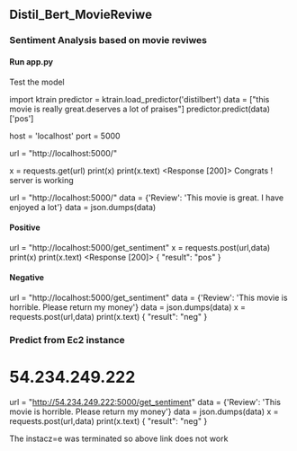 ## Distil_Bert_MovieReviwe

### Sentiment Analysis based on movie reviwes 

#### Run app.py

Test the model 

import ktrain
predictor = ktrain.load_predictor('distilbert')
data = ["this movie is really great.deserves a lot of praises"]
predictor.predict(data)
['pos']

host = 'localhost'
port = 5000

url = "http://localhost:5000/"

x = requests.get(url)
print(x)
print(x.text)
<Response [200]>
Congrats ! server is working

url = "http://localhost:5000/"
data = {'Review': 'This movie is great. I have enjoyed a lot'}
data = json.dumps(data)

#### Positive 
url = "http://localhost:5000/get_sentiment"
x = requests.post(url,data)
print(x)
print(x.text)
<Response [200]>
{
  "result": "pos"
}

#### Negative
url = "http://localhost:5000/get_sentiment"
data = {'Review': 'This movie is horrible. Please return my money'}
data = json.dumps(data)
x = requests.post(url,data)
print(x.text)
{
  "result": "neg"
}

### Predict from Ec2 instance
# 54.234.249.222
url = "http://54.234.249.222:5000/get_sentiment"
data = {'Review': 'This movie is horrible. Please return my money'}
data = json.dumps(data)
x = requests.post(url,data)
print(x.text)
{
  "result": "neg"
}

The instacz=e was terminated so above link does not work
